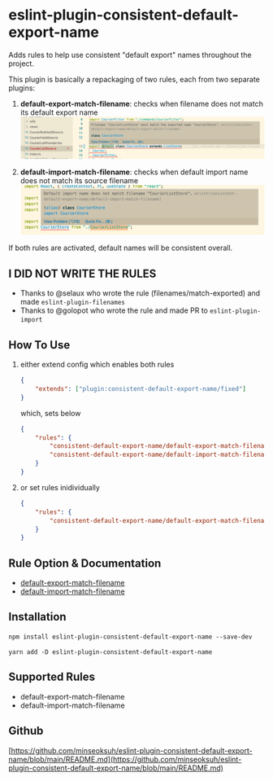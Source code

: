 # eslint-plugin-consistent-default-export-name

Adds rules to help use consistent "default export" names throughout the project.

This plugin is basically a repackaging of two rules, each from two separate plugins:

1. __default-export-match-filename__: checks when filename does not match its default export name
    ![default-export-match-filename.png](https://raw.githubusercontent.com/minseoksuh/eslint-plugin-consistent-default-export-name/main/assets/default-export-match-filename.png)

2. __default-import-match-filename__: checks when default import name does not match its source filename
    ![default-import-match-filename.png](https://raw.githubusercontent.com/minseoksuh/eslint-plugin-consistent-default-export-name/main/assets/default-import-match-filename.png)

If both rules are activated, default names will be consistent overall.

## I DID NOT WRITE THE RULES

- Thanks to @selaux who wrote the rule (filenames/match-exported) and made `eslint-plugin-filenames`
- Thanks to @golopot who wrote the rule and made PR to `eslint-plugin-import`

## How To Use

1. either extend config which enables both rules

    ```json
    {
        "extends": ["plugin:consistent-default-export-name/fixed"]
    }
    ```

    which, sets below

    ```json
    {
        "rules": {
            "consistent-default-export-name/default-export-match-filename": "error",
            "consistent-default-export-name/default-import-match-filename": "error"
        }
    }
    ```

2. or set rules inidividually

    ```json
    {
        "rules": {
            "consistent-default-export-name/default-export-match-filename": "error",
        }
    }
    ```

## Rule Option & Documentation

- [default-export-match-filename](./docs/rules/default-export-match-filename.md)
- [default-import-match-filename](./docs/rules/default-import-match-filename.md)

## Installation

```shell
npm install eslint-plugin-consistent-default-export-name --save-dev
```

```shell
yarn add -D eslint-plugin-consistent-default-export-name
```

## Supported Rules

- default-export-match-filename
- default-import-match-filename

## Github

[https://github.com/minseoksuh/eslint-plugin-consistent-default-export-name/blob/main/README.md](https://github.com/minseoksuh/eslint-plugin-consistent-default-export-name/blob/main/README.md)
